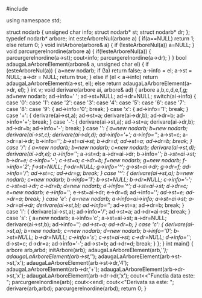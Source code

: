 #include <iostream>

using namespace std;

struct nodarb {
    unsigned char info;
    struct nodarb* st; struct nodarb* dr;
};
typedef nodarb* arbore;
int esteArboreNul(arbore a)
{
   if(a==NULL)
    return 1;
   else
    return 0;
}
void initArbore(arbore& a)
{
   if (!esteArboreNul(a)) a=NULL;
}
void parcurgereInordine(arbore a)
{
    if(!esteArboreNul(a))
    {
        parcurgereInordine(a->st);
        cout<<a->info;
        parcurgereInordine(a->dr);
    }
}
bool adaugaLaArboreElement(arbore& a, unsigned char el) {
    if (esteArboreNul(a)) {
        a=new nodarb;
        if (!a) return false;
        a->info = el; a->st = NULL; a->dr = NULL;
        return true;
    }
    else if (el < a->info)
        return adaugaLaArboreElement(a->st, el);
    else
        return adaugaLaArboreElement(a->dr, el);
}
  int v;
void derivare(arbore ai, arbore& ad)
{
    arbore a,b,c,d,e,f,g;
    ad=new nodarb;
    ad->info=' ';
    ad->st=NULL;
    ad->dr=NULL;
    switch(ai->info)
    {
    case '0':
    case '1':
    case '2':
    case '3':
    case '4':
    case '5':
    case '6':
    case '7':
    case '8':
    case '9':
        {
            ad->info='0';
            break;
        }
    case 'x':
        {
            ad->info='1';
            break;
        }
    case '+':
        {
            derivare(ai->st,a);
            ad->st=a;
            derivare(ai->dr,b);
            ad->dr=b;
            ad->info='+';
            break;
        }
    case '-':
        {
            derivare(ai->st,a);
            ad->st=a;
            derivare(ai->dr,b);
            ad->dr=b;
            ad->info='-';
            break;
        }
    case '*':
        {
            a=new nodarb;
            b=new nodarb;
            derivare(ai->st,c);
            derivare(ai->dr,d);
            ad->info='+';
            a->info='*';
            a->st=c;
            a->dr=ai->dr;
            b->info='*';
            b->st=ai->st;
            b->dr=d;
            ad->st=a;
            ad->dr=b;
            break;
        }
    case '/':
        {
            a=new nodarb;
            b=new nodarb;
            c=new nodarb;
            derivare(ai->st,d);
            derivare(ai->dr,e);
            a->info='*';
            a->st=d;
            a->dr=ai->dr;
            b->info='*';
            b->st=ai->st;
            b->dr=e;
            c->info='-';
            c->st=a;
            c->dr=b;
            f=new nodarb;
            g=new nodarb;
            f->info='2';
            f->st=NULL;
            f->dr=NULL;
            g->info='^';
            g->st=ai->dr;
            g->dr=f;
            ad->info='/';
            ad->st=c;
            ad->dr=g;
            break;
        }
    case '^':
        {
            derivare(ai->st,a);
            b=new nodarb;
            c=new nodarb;
            b->info='1';
            b->st=NULL;
            b->dr=NULL;
            c->info='-';
            c->st=ai->dr;
            c->dr=b;
            d=new nodarb;
            d->info='^';
            d->st=ai->st;
            d->dr=c;
            e=new nodarb;
            e->info='*';
            e->st=ai->dr;
            e->dr=d;
            ad->info='*';
            ad->st=e;
            ad->dr=a;
            break;
        }
    case 'e':
        {
            a=new nodarb;
            a->info=ai->info;
            a->st=ai->st;
            a->dr=ai->dr;
            derivare(ai->st,b);
            ad->info='*';
            ad->st=a;
            ad->dr=b;
            break;
        }
    case 'l':
        {
            derivare(ai->st,a);
            ad->info='/';
            ad->st=a;
            ad->dr=ai->st;
            break;
        }
    case 's':
        {
            a=new nodarb;
            a->info='c';
            a->st=ai->st;
            a->dr=NULL;
            derivare(ai->st,b);
            ad->info='*';
            ad->st=a;
            ad->dr=b;
        }
    case 'c':
    {
        derivare(ai->st,a);
        b=new nodarb;
        c=new nodarb;
        d=new nodarb;
        b->info='0';
        b->st=NULL;
        b->dr=NULL;
        c->info='s';
        c->st=ai->st;
        c->dr=NULL;
        d->info='*';
        d->st=c;
        d->dr=a;
        ad->info='-';
        ad->st=b;
        ad->dr=d;
        break;
    }
    };
}
int main()
{
    arbore arb,arbd;
    initArbore(arb);
    adaugaLaArboreElement(arb,'*');
    adaugaLaArboreElement(arb->st,'*');
    adaugaLaArboreElement(arb->st->st,'x');
    adaugaLaArboreElement(arb->st->dr,'4');
    adaugaLaArboreElement(arb->dr,'+');
    adaugaLaArboreElement(arb->dr->st,'x');
    adaugaLaArboreElement(arb->dr->dr,'x');
    cout<<"Functia data este: ";
    parcurgereInordine(arb);
    cout<<endl;
    cout<<"Derivata sa este: ";
    derivare(arb,arbd);
    parcurgereInordine(arbd);
    return 0;
}
